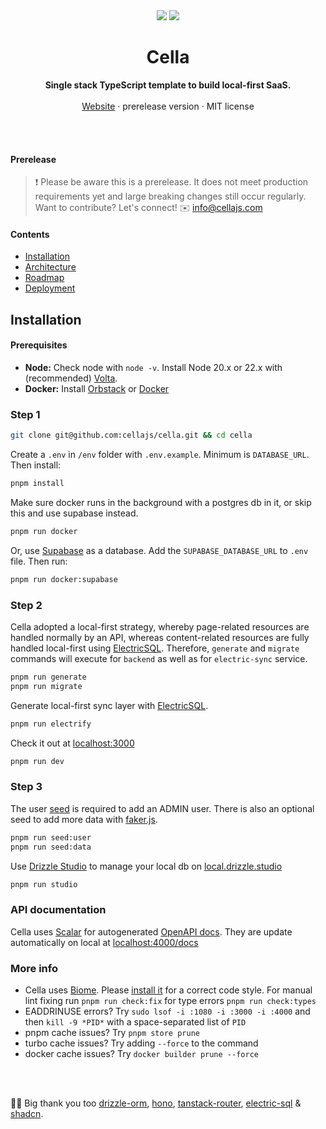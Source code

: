 <div align="center">

  <img src="./.github/banner-dark.png#gh-dark-mode-only" />
  <img src="./.github/banner.png#gh-light-mode-only" />

<br />

<!--
 *                            _ _
 *    ░▒▓█████▓▒░     ___ ___| | | __ _
 *    ░▒▓█   █▓▒░    / __/ _ \ | |/ _` |
 *    ░▒▓█   █▓▒░   | (_|  __/ | | (_| |
 *    ░▒▓█████▓▒░    \___\___|_|_|\__,_|                            
 *
 -->


<p>
	<h1><b>Cella</b></h1>
<p>
    <b>Single stack TypeScript template to build local-first SaaS.</b>
    <br />
    <br />
    <a href="https://cellajs.com">Website</a>
    ·
    prerelease version
    ·
    MIT license
  </p>
  <br />
  <br />
</p>

</div>

#### Prerelease

> ❗ Please be aware this is a prerelease. It does not meet production requirements yet and large breaking changes still occur regularly. Want to contribute? Let's connect! ✉️ <info@cellajs.com>


#### Contents
- [Installation](#installation)
- [Architecture](/info/ARCHITECTURE.md)
- [Roadmap](/info/ROADMAP.md)
- [Deployment](/info/DEPLOYMENT.md)

## Installation

#### Prerequisites
- **Node:** Check node with `node -v`. Install Node 20.x or 22.x with (recommended) [Volta](https://docs.volta.sh/guide/).
- **Docker:** Install [Orbstack](https://orbstack.dev/) or [Docker](https://docs.docker.com/get-docker/)

### Step 1

```bash
git clone git@github.com:cellajs/cella.git && cd cella
```

Create a `.env` in `/env` folder with `.env.example`. Minimum is `DATABASE_URL`. Then install:

```bash
pnpm install
```

Make sure docker runs in the background with a postgres db in it, or skip this and use supabase instead. 

```bash
pnpm run docker
```

Or, use [Supabase](https://supabase.io/) as a database. Add the `SUPABASE_DATABASE_URL` to `.env` file. Then run:

```bash
pnpm run docker:supabase
```

### Step 2
Cella adopted a local-first strategy, whereby page-related resources are handled normally by an API, whereas content-related resources are fully handled local-first using [ElectricSQL](https://github.com/electric-sql/electric).
Therefore, `generate` and `migrate` commands will execute for `backend` as well as for `electric-sync` service.

```bash
pnpm run generate
pnpm run migrate 
```

Generate local-first sync layer with [ElectricSQL](https://github.com/electric-sql/electric).

```bash
pnpm run electrify
```

Check it out at [localhost:3000](http://localhost:3000)

```bash
pnpm run dev
```

### Step 3

The user [seed](/backend/seed/index.ts) is required to add an ADMIN user. There is also an optional seed to add more data with [faker.js](https://github.com/faker-js/faker).

```bash
pnpm run seed:user
pnpm run seed:data
```

Use [Drizzle Studio](https://orm.drizzle.team/drizzle-studio/overview) to manage your local db on [local.drizzle.studio](http:local.drizzle.studio)

```bash
pnpm run studio
```

### API documentation
Cella uses [Scalar](https://scalar.com) for autogenerated [OpenAPI docs](https://cellajs.com/api/v1/docs). They are update automatically on local at [localhost:4000/docs](http://localhost:4000/docs)


### More info
- Cella uses [Biome](https://biomejs.dev/). Please [install it](https://marketplace.visualstudio.com/items?itemName=biomejs.biome) for a correct code style. For manual lint fixing run `pnpm run check:fix` for type errors `pnpm run check:types`
- EADDRINUSE errors? Try `sudo lsof -i :1080 -i :3000 -i :4000` and then `kill -9 *PID*` with a space-separated list of `PID`
- pnpm cache issues? Try `pnpm store prune`
- turbo cache issues? Try adding `--force` to the command
- docker cache issues? Try `docker builder prune --force`

<br />
<br />

💙💛 Big thank you too [drizzle-orm](https://github.com/drizzle-team/drizzle-orm), [hono](https://github.com/honojs/hono), [tanstack-router](https://github.com/tanstack/router), [electric-sql](https://github.com/electric-sql/electric) & [shadcn](https://github.com/shadcn-ui/ui).
